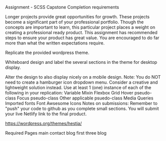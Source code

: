 Assignment - SCSS Capstone
Completion requirements

Longer projects provide great opportunities for growth. These projects become a significant part of your professional portfolio. Though the concepts are important to learn, this particular project places a weight on creating a professional ready product. This assignment has recommended steps to ensure your product has great value. You are encouraged to do far more than what the written expectations require.

Replicate the provided wordpress theme.

Whiteboard design and label the several sections in the theme for desktop display.

Alter the design to also display nicely on a mobile design.
Note: You do NOT need to create a hamburger icon dropdown menu. Consider a creative and lightweight solution instead.
Use at least 1 (one) instance of each of the following in your replication:
Variable
Mixin
Flexbox
Grid
Hover pseudo-class
Focus pseudo-class
Other applicable psuedo-class
Media Queries
Imported fonts
Font Awsesome Icons
Notes on submissions: Remember to "push" your code to github as you complete small sections. You will submit your live Netlify link to the final product.

https://wordpress.org/themes/hestia/


Required Pages
    main
    contact
    blog
    first three blog


